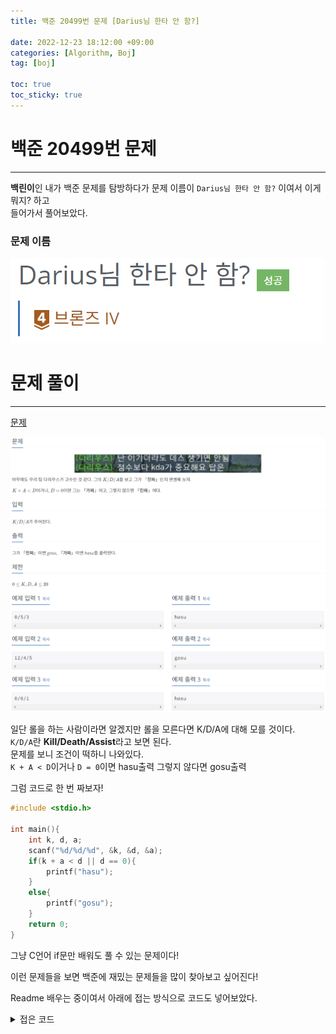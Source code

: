 ```yaml
---
title: 백준 20499번 문제 [Darius님 한타 안 함?]

date: 2022-12-23 18:12:00 +09:00
categories: [Algorithm, Boj]
tag: [boj]

toc: true
toc_sticky: true
---
```


# 백준 20499번 문제
---
**백린이**인 내가 백준 문제를 탐방하다가 문제 이름이 `Darius님 한타 안 함?` 이여서 이게 뭐지? 하고  
들어가서 풀어보았다.  
### 문제 이름
![이미지](/assets/post/boj20499.png)



# 문제 풀이
---
[문제](https://www.acmicpc.net/problem/20499)  

![이미지2](/assets/post/boj20499_2.png)

일단 롤을 하는 사람이라면 알겠지만 롤을 모른다면 K/D/A에 대해 모를 것이다.  
`K/D/A`란 **Kill/Death/Assist**라고 보면 된다.  
문제를 보니 조건이 떡하니 나와있다.  
`K + A < D`이거나 `D = 0`이면 hasu출력 그렇지 않다면 gosu출력

그럼 코드로 한 번 짜보자!

```c
#include <stdio.h>

int main(){
    int k, d, a;
    scanf("%d/%d/%d", &k, &d, &a);
    if(k + a < d || d == 0){
        printf("hasu");
    }
    else{
        printf("gosu");
    }
    return 0;
}
```

그냥 C언어 if문만 배워도 풀 수 있는 문제이다!

이런 문제들을 보면 백준에 재밌는 문제들을 많이 찾아보고 싶어진다!

Readme 배우는 중이여서 아래에 접는 방식으로 코드도 넣어보았다.

<details>
<summary>접은 코드</summary>
<div markdown="1">

```c
#include <stdio.h>

int main(){
    int k, d, a;
    scanf("%d/%d/%d", &k, &d, &a);
    if(k + a < d || d == 0){
        printf("hasu");
    }
    else{
        printf("gosu");
    }
    return 0;
}
```  
</div>
</details>